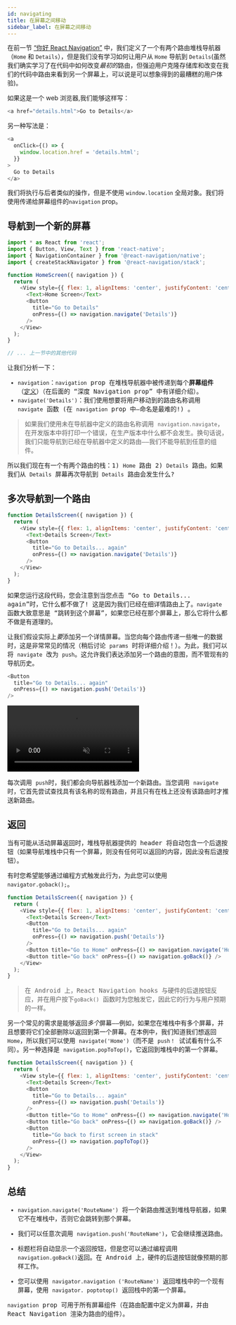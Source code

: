 ```yaml
---
id: navigating
title: 在屏幕之间移动
sidebar_label: 在屏幕之间移动
---
```


在前一节 [“你好 React Navigation”](hello-react-navigation.md) 中，我们定义了一个有两个路由堆栈导航器（`Home` 和 `Details`），但是我们没有学习如何让用户从 `Home` 导航到 `Details`(虽然我们确实学习了在代码中如何改变*最初的*路由，但强迫用户克隆存储库和改变在我们的代码中路由来看到另一个屏幕上，可以说是可以想象得到的最糟糕的用户体验)。

如果这是一个 web 浏览器,我们能够这样写：

```js
<a href="details.html">Go to Details</a>
```

另一种写法是：

```js
<a
  onClick={() => {
    window.location.href = 'details.html';
  }}
>
  Go to Details
</a>
```

我们将执行与后者类似的操作，但是不使用 `window.location` 全局对象。我们将使用传递给屏幕组件的`navigation` prop。

## 导航到一个新的屏幕

<samp id="new-screen" />

```js
import * as React from 'react';
import { Button, View, Text } from 'react-native';
import { NavigationContainer } from '@react-navigation/native';
import { createStackNavigator } from '@react-navigation/stack';

function HomeScreen({ navigation }) {
  return (
    <View style={{ flex: 1, alignItems: 'center', justifyContent: 'center' }}>
      <Text>Home Screen</Text>
      <Button
        title="Go to Details"
        onPress={() => navigation.navigate('Details')}
      />
    </View>
  );
}

// ... 上一节中的其他代码
```

让我们分析一下：

- `navigation`：`navigation` prop 在堆栈导航器中被传递到每个**屏幕组件** （[定义](glossary-of-terms.md#screen-component)）（在后面的 “深度 Navigation prop” 中有详细介绍）。
- `navigate('Details')`：我们使用想要将用户移动到的路由名称调用 `navigate` 函数 (在 `navigation` prop 中—命名是最难的!) 。

> 如果我们使用未在导航器中定义的路由名称调用 `navigation.navigate`，在开发版本中将打印一个错误，在生产版本中什么都不会发生。换句话说，我们只能导航到已经在导航器中定义的路由——我们不能导航到任意的组件。

所以我们现在有一个有两个路由的栈：1) `Home` 路由 2) `Details` 路由。如果我们从 `Details` 屏幕再次导航到 `Details` 路由会发生什么?

## 多次导航到一个路由

<samp id="multiple-navigate" />

```js
function DetailsScreen({ navigation }) {
  return (
    <View style={{ flex: 1, alignItems: 'center', justifyContent: 'center' }}>
      <Text>Details Screen</Text>
      <Button
        title="Go to Details... again"
        onPress={() => navigation.navigate('Details')}
      />
    </View>
  );
}
```

如果您运行这段代码，您会注意到当您点击 “Go to Details... again”时，它什么都不做了! 这是因为我们已经在细详情路由上了。`navigate` 函数大致意思是 “跳转到这个屏幕”，如果您已经在那个屏幕上，那么它将什么都不做是有道理的。

让我们假设实际上*要*添加另一个详情屏幕。当您向每个路由传递一些唯一的数据时，这是非常常见的情况（稍后讨论 `params` 时将详细介绍！）。为此，我们可以将 `navigate` 改为 `push`。这允许我们表达添加另一个路由的意图，而不管现有的导航历史。

<samp id="multiple-push" />

```js
<Button
  title="Go to Details... again"
  onPress={() => navigation.push('Details')}
/>
```

<div style={{ display: 'flex', margin: '16px 0' }}>
  <video playsInline autoPlay muted loop>
    <source src="/assets/navigators/stack/stack-push.mov" />
  </video>
</div>

每次调用 `push`时，我们都会向导航器栈添加一个新路由。当您调用 `navigate` 时，它首先尝试查找具有该名称的现有路由，并且只有在栈上还没有该路由时才推送新路由。

## 返回

当有可能从活动屏幕返回时，堆栈导航器提供的 header 将自动包含一个后退按钮（如果导航堆栈中只有一个屏幕，则没有任何可以返回的内容，因此没有后退按钮）。

有时您希望能够通过编程方式触发此行为，为此您可以使用 `navigator.goback();`。

<samp id="go-back" />

```js
function DetailsScreen({ navigation }) {
  return (
    <View style={{ flex: 1, alignItems: 'center', justifyContent: 'center' }}>
      <Text>Details Screen</Text>
      <Button
        title="Go to Details... again"
        onPress={() => navigation.push('Details')}
      />
      <Button title="Go to Home" onPress={() => navigation.navigate('Home')} />
      <Button title="Go back" onPress={() => navigation.goBack()} />
    </View>
  );
}
```

> 在 Android 上，React Navigation hooks 与硬件的后退按钮反应，并在用户按下`goBack()` 函数时为您触发它，因此它的行为与用户预期的一样。

另一个常见的需求是能够返回*多个*屏幕——例如，如果您在堆栈中有多个屏幕，并且想要将它们全部删除以返回到第一个屏幕。在本例中，我们知道我们想返回 `Home`，所以我们可以使用 `navigate('Home')`（而不是 `push！` 试试看有什么不同）。另一种选择是 `navigation.popToTop()`，它返回到堆栈中的第一个屏幕。

<samp id="pop-to-top" />

```js
function DetailsScreen({ navigation }) {
  return (
    <View style={{ flex: 1, alignItems: 'center', justifyContent: 'center' }}>
      <Text>Details Screen</Text>
      <Button
        title="Go to Details... again"
        onPress={() => navigation.push('Details')}
      />
      <Button title="Go to Home" onPress={() => navigation.navigate('Home')} />
      <Button title="Go back" onPress={() => navigation.goBack()} />
      <Button
        title="Go back to first screen in stack"
        onPress={() => navigation.popToTop()}
      />
    </View>
  );
}
```

## 总结

- `navigation.navigate('RouteName')` 将一个新路由推送到堆栈导航器，如果它不在堆栈中，否则它会跳转到那个屏幕。

- 我们可以任意次调用 `navigation.push('RouteName')`，它会继续推送路由。

- 标题栏将自动显示一个返回按钮，但是您可以通过编程调用 `navigation.goBack()`返回。在 Android 上，硬件的后退按钮就像预期的那样工作。

- 您可以使用 `navigator.navigation ('RouteName')` 返回堆栈中的一个现有屏幕，使用 `navigator. poptotop()` 返回栈中的第一个屏幕。

`navigation` prop 可用于所有屏幕组件（在路由配置中定义为屏幕，并由 React Navigation 渲染为路由的组件）。